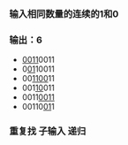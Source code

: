 
### 输入相同数量的连续的1和0
### 输出：6

  * <u>0011</u>0011
  * 0<u>01</u>10011
  * 00<u>1100</u>11
  * 001<u>10</u>011
  * 0011<u>0011</u>
  * 00110<u>01</u>1

### 重复找 子输入 递归